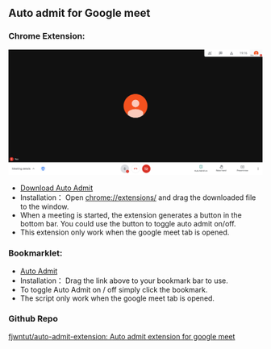 ## Auto admit for Google meet

### Chrome Extension:
![](screenshot.png)
- <a href="https://github.com/fjwntut/auto-admit-extension/raw/3de76482ef4f40ac7c8c38c10f2995debafb374a/AutoAdmit.crx" Download>Download Auto Admit</a>
- Installation： Open [chrome://extensions/](chrome://extensions/) and drag the downloaded file to the window.
- When a meeting is started, the extension generates a button in the bottom bar. You could use the button to toggle auto admit on/off.
- This extension only work when the google meet tab is opened.

### Bookmarklet: 
- <a href="javascript:button_added = document.getElementById('auto-admit-div');var toggle;if(button_added == null){    Initialize();}else{    Toggle();}function Initialize(){    var newdiv = document.createElement('div');    newdiv.id = 'auto-admit-div';    newdiv.style.display = 'none';    button_added = document.body.appendChild(newdiv);    Toggle();    setInterval(Update, 500);}function Update() {    if(toggle){        for (let element of document.getElementsByTagName('span')) {            if (element.innerHTML === 'Admit'||element.innerHTML === '接受') {                console.log('There is someone waiting to join this meeting, automatically admitting them...');                element.click();            }        }    }}function Toggle(){    button_added.classList.toggle('on');    toggle = button_added.classList.contains('on');    alert('Auto admit turned '+(toggle?'on':'off'))}">Auto Admit</a> 
- Installation： Drag the link above to your bookmark bar to use.
- To toggle Auto Admit on / off simply click the bookmark.
- The script only work when the google meet tab is opened.
 
### Github Repo
[fjwntut/auto-admit-extension: Auto admit extension for google meet](https://github.com/fjwntut/auto-admit-extension)
